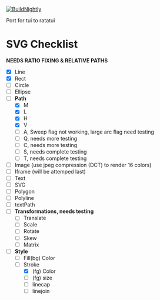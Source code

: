 [![BuildNightly](https://github.com/V8gaming/RatatuiSVG/actions/workflows/rust.yml/badge.svg?branch=main)](https://github.com/V8gaming/RatatuiSVG/actions/workflows/rust.yml)

Port for tui to ratatui

# SVG Checklist
__NEEDS RATIO FIXING & RELATIVE PATHS__
- [x] Line
- [x] Rect
- [ ] Circle
- [ ] Ellipse
- [ ] __Path__
  - [x] M
  - [x] L
  - [X] H
  - [X] V
  - [ ] A, Sweep flag not working, large arc flag need testing
  - [ ] Q, needs more testing
  - [ ] C, needs more testing
  - [ ] S, needs complete testing
  - [ ] T, needs complete testing
- [ ] Image (use jpeg compression (DCT) to render 16 colors)
- [ ] Iframe (will be attemped last)
- [ ] Text
- [ ] SVG
- [ ] Polygon
- [ ] Polyline
- [ ] textPath
- [ ] __Transformations, needs testing__
  - [ ] Translate
  - [ ] Scale
  - [ ] Rotate
  - [ ] Skew
  - [ ] Matrix
- [ ] __Style__
  - [ ] Fill(bg) Color
  - [ ] Stroke
    - [x] (fg) Color
    - [ ] (fg) size
    - [ ] linecap
    - [ ] linejoin
